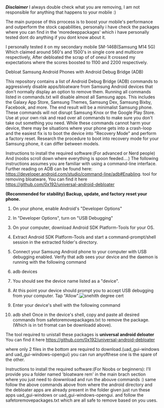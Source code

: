 ***Disclaimer***
I always double check what you are removing, I am not responsible for anything that happens to your mobile :)

The main purpose of this prrocess is to boost your mobile's performance and outperform the stock capabilities,
personally i have check the packages where you can find in the 'moredeeppackages' which i have personally tested dont do anything if you dont know about it.

I personally tested it on my secondary mobile SM-146B(Samsung M14 5G) Which claimed around 560's and 1500's in single core and multicore respectively, After debloated the scrap of of oneui It crossed my expectations where the scores boosted to 1100 and 2200 respectively.

Debloat Samsung Android Phones with Android Debug Bridge (ADB)


This repository contains a list of Android Debug Bridge (ADB) commands to aggressively disable apps/bloatware from Samsung Android devices that don't normally display an option to remove them.
Running all commands listed in commands.txt will disable almost all Samsung apps. This includes the Galaxy App Store, Samsung Themes, Samsung Dex, Samsung Bixby, Facebook, and more. The end result will be a minimalist Samsung phone. These commands will not disrupt Samsung Knox or the Google Play Store. Use at your own risk and read over all commands to make sure you don't take out something you need. While these commands cannot harm your device, there may be situations where your phone gets into a crash-loop and the easiest fix is to boot the device into "Recovery Mode" and perform a factory reset. Research the procedure to boot into recovery mode for your Samsung phone, it can differ between models.


Instructions to install the required software:(For advanced or Nerd people)
And (noobs scroll down where everything is spoon feeded....)
The following instructions assumes you are familiar with using a command-line interface. Further reading on ADB can be found here: https://developer.android.com/studio/command-line/adb#Enabling.
tool for removing bloatware, You can find it here https://github.com/0x192/universal-android-debloater

**(Recommended for stability) Backup, update, and factory reset your phone.**
1. On your phone, enable Android's "Developer Options"
2. In "Developer Options", turn on "USB Debugging"
3. On your computer, download Android SDK Platform-Tools for your OS.
4. Extract Android SDK Platform-Tools and start a command-prompt/shell session in the extracted folder's directory.
5. Connect your Samsung Android phone to your computer with USB debugging enabled. Verify that adb sees your device and the daemon is running with the following command
6. adb devices
7. You should see the device name listed as a "device".
8. At this point your device should prompt you to accept USB debugging from your computer. Tap "Allow".![snehith degree cert](https://github.com/HimaSnehith/Samsung-android-Debloater/assets/129297196/2825ad6f-5eac-4973-9483-c73b6693bb00)


9. Enter your device's shell with the following command
10. adb shell
Once in the device's shell, copy and paste all desired commands from safetoremovepackages.txt to remove the package.(Which is in txt fromat can be downloadd above).

The tool required to unistall these packages is **universal android deloater**
You can find it here https://github.com/0x192/universal-android-debloater

where only 2 files in the bottom are required to download.(uad_gui-windows and uad_gui-windows-opengui)
you can run anyofthese one is the spare of the other.

Instructions to install the required software:(For Noobs or beginners):
I'll provide you a folder named 'bloatware rem' in the main brach section where you just need to dowwnload and run the abouve commands :)
same follow the above commands above from where the android directory and the debloater apps are already present in the folder given 
just run these apps uad_gui-windows or uad_gui-windows-opengui.
and follow the safetoremovepackages.txt which are all safe to remove based on you uses.

